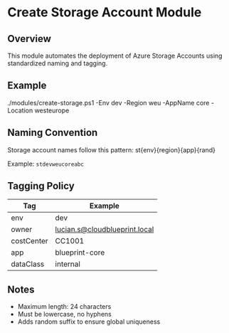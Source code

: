 # Create Storage Account Module

## Overview
This module automates the deployment of Azure Storage Accounts using standardized naming and tagging.

## Example
./modules/create-storage.ps1 -Env dev -Region weu -AppName core -Location westeurope


## Naming Convention
Storage account names follow this pattern:
st{env}{region}{app}{rand}

Example: `stdevweucoreabc`

## Tagging Policy
| Tag | Example |
|------|----------|
| env | dev |
| owner | lucian.s@cloudblueprint.local |
| costCenter | CC1001 |
| app | blueprint-core |
| dataClass | internal |

## Notes
- Maximum length: 24 characters  
- Must be lowercase, no hyphens  
- Adds random suffix to ensure global uniqueness
